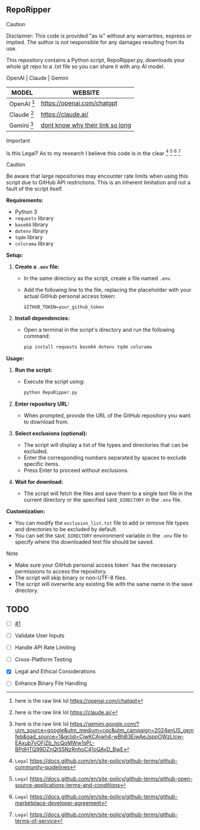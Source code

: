 ##  RepoRipper

> [!CAUTION]
>  Disclaimer: This code is provided "as is" without any warranties, express or implied. 
>The author is not responsible for any damages resulting from its use.


This repository contains a Python script, RepoRipper.py, downloads your whole git repo to a .txt file so you can share it with any AI model. 

OpenAI | Claude | Gemini

| MODEL | WEBSITE |
| --- | --- |
| OpenAI [^1] | https://openai.com/chatgpt |
| Claude [^2] | https://claude.ai/ |
| Gemini [^3] | [dont know why their link so long](https://gemini.google.com/?utm_source=google&utm_medium=cpc&utm_campaign=2024enUS_gemfeb&gad_source=1&gclid=CjwKCAjwh4-wBhB3EiwAeJsppOWzLIcw-EAxub7vOFjZb_hcQoMWw1sPL-BPdHTQ99DZnQtS5NzRnhoC41oQAvD_BwE) |


>[!IMPORTANT]
> Is this Legal? As to my research I believe this code is in the clear [^4] [^5] [^6] [^7] 



> [!CAUTION]
> Be aware that large repositories may encounter rate limits when using this script due to GitHub API restrictions. This is an inherent limitation and not a fault of the script itself.

**Requirements:**

* Python 3
* `requests` library
* `base64` library
* `dotenv` library
* `tqdm` library
* `colorama` library

**Setup:**

1. **Create a `.env` file:**
   - In the same directory as the script, create a file named `.env`.
   - Add the following line to the file, replacing the placeholder with your actual GitHub personal access token:

     ```
     GITHUB_TOKEN=your_github_token
     ```

2. **Install dependencies:**
   - Open a terminal in the script's directory and run the following command:

     ```bash
     pip install requests base64 dotenv tqdm colorama
     ```

**Usage:**

1. **Run the script:**
   - Execute the script using:

     ```bash
     python RepoRipper.py
     ```

2. **Enter repository URL:**
   - When prompted, provide the URL of the GitHub repository you want to download from.

3. **Select exclusions (optional):**
   - The script will display a list of file types and directories that can be excluded.
   - Enter the corresponding numbers separated by spaces to exclude specific items.
   - Press Enter to proceed without exclusions.

4. **Wait for download:**
   - The script will fetch the files and save them to a single text file in the current directory or the specified `SAVE_DIRECTORY` in the `.env` file.

**Customization:**

* You can modify the `exclusion_list.txt` file to add or remove file types and directories to be excluded by default.
* You can set the `SAVE_DIRECTORY` environment variable in the `.env` file to specify where the downloaded text file should be saved.


> [!NOTE]
>* Make sure your GitHub personal access token` has the necessary permissions to access the repository.
>* The script will skip binary or non-UTF-8 files.
>* The script will overwrite any existing file with the same name in the save directory.


## TODO

- [ ] [#1](https://github.com/wadder12/repototxt/issues/1)
- [ ] Validate User Inputs
- [ ] Handle API Rate Limiting
- [ ] Cross-Platform Testing
- [x] Legal and Ethical Considerations
- [ ] Enhance Binary File Handling







[^1]: here is the raw link lol https://openai.com/chatgpt

[^2]: here is the raw link lol https://claude.ai/

[^3]: here is the raw link lol https://gemini.google.com/?utm_source=google&utm_medium=cpc&utm_campaign=2024enUS_gemfeb&gad_source=1&gclid=CjwKCAjwh4-wBhB3EiwAeJsppOWzLIcw-EAxub7vOFjZb_hcQoMWw1sPL-BPdHTQ99DZnQtS5NzRnhoC41oQAvD_BwE

[^4]: ``Legal`` https://docs.github.com/en/site-policy/github-terms/github-community-guidelines
 


[^5]: ``Legal`` https://docs.github.com/en/site-policy/github-terms/github-open-source-applications-terms-and-conditions

[^6]: ``Legal`` https://docs.github.com/en/site-policy/github-terms/github-marketplace-developer-agreement

[^7]: ``Legal`` https://docs.github.com/en/site-policy/github-terms/github-terms-of-service
